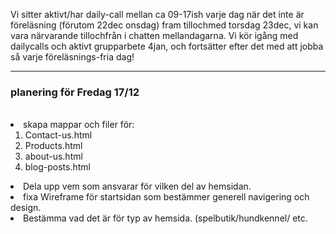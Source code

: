 Vi sitter aktivt/har daily-call mellan ca 09-17ish varje dag när det inte är föreläsning (förutom 22dec onsdag) fram tillochmed torsdag 23dec, vi kan vara närvarande tillochfrån 
i chatten mellandagarna. Vi kör igång med dailycalls och aktivt grupparbete 4jan, och fortsätter efter det med att jobba så varje föreläsnings-fria dag!
<hr>
<article>
  <h3>planering för <strong>Fredag 17/12</strong></h3> 
  <br>
  <ulPå agendan>
    <li> skapa mappar och filer för:
      <ol>
        <li>Contact-us.html</li>
          <li>Products.html</li>
          <li>about-us.html</li>
          <li>blog-posts.html</li>       
      </ol><li>Dela upp vem som ansvarar för vilken del av hemsidan. <br> 
      <li>fixa Wireframe för startsidan som bestämmer generell navigering och design.</li>
    <li>Bestämma vad det är för typ av hemsida. (spelbutik/hundkennel/ etc.</li>
  </ul>
</article>
